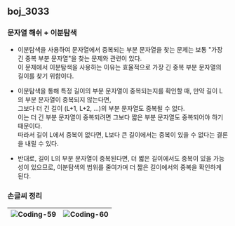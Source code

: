 ## boj_3033 
### 문자열 해쉬 + 이분탐색

- 이분탐색을 사용하여 문자열에서 중복되는 부분 문자열을 찾는 문제는 보통 "가장 긴 중복 부분 문자열"을 찾는 문제와 관련이 있다. <br>
이 문제에서 이분탐색을 사용하는 이유는 효율적으로 가장 긴 중복 부분 문자열의 길이를 찾기 위함이다.

- 이분탐색을 통해 특정 길이의 부분 문자열이 중복되는지를 확인할 때, 만약 길이 L의 부분 문자열이 중복되지 않는다면,  <br>
그보다 더 긴 길이 (L+1, L+2, ...)의 부분 문자열도 중복될 수 없다. <br>
이는 더 긴 부분 문자열이 중복되려면 그보다 짧은 부분 문자열도 중복되어야 하기 때문이다. <br> 
따라서 길이 L에서 중복이 없다면, L보다 큰 길이에서는 중복이 있을 수 없다는 결론을 내릴 수 있다.

- 반대로, 길이 L의 부분 문자열이 중복된다면, 더 짧은 길이에서도 중복이 있을 가능성이 있으므로, 이분탐색의 범위를 줄여가며 더 짧은 길이에서의 중복을 확인하게 된다.

### 손글씨 정리
![Coding-59](https://github.com/user-attachments/assets/bd0dc649-19cb-4346-bf7d-6c9944d0a48c) | ![Coding-60](https://github.com/user-attachments/assets/43a7a5a9-6231-4a80-98e1-b444e1996a1f)
--- | --- | 
